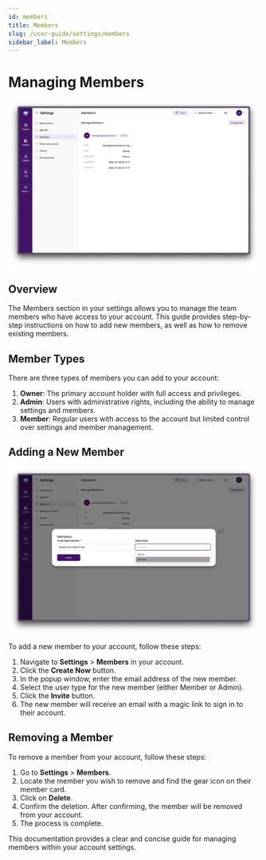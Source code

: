 ```yaml
---
id: members
title: Members
slug: /user-guide/settings/members
sidebar_label: Members
---
```


# Managing Members
![Managing Members](/docs/img/members-page.png)

## Overview

The Members section in your settings allows you to manage the team members who have access to your account. This guide provides step-by-step instructions on how to add new members, as well as how to remove existing members.

## Member Types

There are three types of members you can add to your account:

1. **Owner**: The primary account holder with full access and privileges.
2. **Admin**: Users with administrative rights, including the ability to manage settings and members.
3. **Member**: Regular users with access to the account but limited control over settings and member management.

## Adding a New Member
![Adding a New Member](/docs/img/members-invite.png)

To add a new member to your account, follow these steps:

1. Navigate to **Settings** > **Members** in your account.
2. Click the **Create Now** button.
3. In the popup window, enter the email address of the new member.
4. Select the user type for the new member (either Member or Admin).
5. Click the **Invite** button.
6. The new member will receive an email with a magic link to sign in to their account.

## Removing a Member

To remove a member from your account, follow these steps:

1. Go to **Settings** > **Members**.
2. Locate the member you wish to remove and find the gear icon on their member card.
3. Click on **Delete**.
4. Confirm the deletion. After confirming, the member will be removed from your account.
5. The process is complete.

This documentation provides a clear and concise guide for managing members within your account settings.